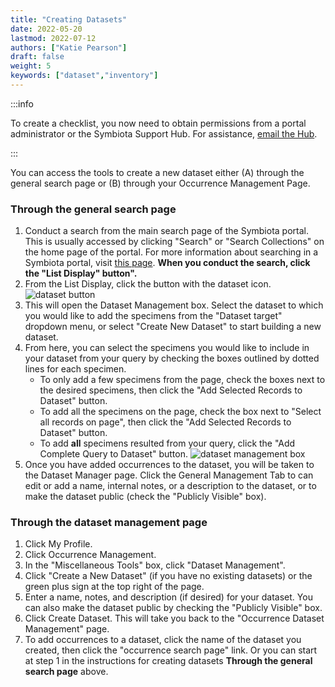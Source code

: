 ```yaml
---
title: "Creating Datasets"
date: 2022-05-20
lastmod: 2022-07-12
authors: ["Katie Pearson"]
draft: false
weight: 5
keywords: ["dataset","inventory"]
---
```


:::info

To create a checklist, you now need to obtain permissions from a portal administrator or the Symbiota Support Hub. For assistance, [email the Hub](mailto:help@symbiota.org).

:::

You can access the tools to create a new dataset either (A) through the general search page or (B) through your Occurrence Management Page.

### Through the general search page
1. Conduct a search from the main search page of the Symbiota portal. This is usually accessed by clicking "Search" or "Search Collections" on the home page of the portal. For more information about searching in a Symbiota portal, visit [this page](/docs/user_guide/search/). **When you conduct the search, click the "List Display" button".**
2. From the List Display, click the button with the dataset icon.
![dataset button](/img/datasetbutton.PNG "dataset button")
3. This will open the Dataset Management box. Select the dataset to which you would like to add the specimens from the "Dataset target" dropdown menu, or select "Create New Dataset" to start building a new dataset.
4. From here, you can select the specimens you would like to include in your dataset from your query by checking the boxes outlined by dotted lines for each specimen.
    * To only add a few specimens from the page, check the boxes next to the desired specimens, then click the "Add Selected Records to Dataset" button.
    * To add all the specimens on the page, check the box next to "Select all records on page", then click the "Add Selected Records to Dataset" button.
    * To add **all** specimens resulted from your query, click the "Add Complete Query to Dataset" button.
![dataset management box](/img/datasetmanagement.PNG "dataset management box")
5. Once you have added occurrences to the dataset, you will be taken to the Dataset Manager page. Click the General Management Tab to can edit or add a name, internal notes, or a description to the dataset, or to make the dataset public (check the "Publicly Visible" box).

### Through the dataset management page
1. Click My Profile.
2. Click Occurrence Management.
3. In the "Miscellaneous Tools" box, click "Dataset Management".
4. Click "Create a New Dataset" (if you have no existing datasets) or the green plus sign at the top right of the page.
5. Enter a name, notes, and description (if desired) for your dataset. You can also make the dataset public by checking the "Publicly Visible" box.
6. Click Create Dataset. This will take you back to the "Occurrence Dataset Management" page.
7. To add occurrences to a dataset, click the name of the dataset you created, then click the "occurrence search page" link. Or you can start at step 1 in the instructions for creating datasets **Through the general search page** above.
